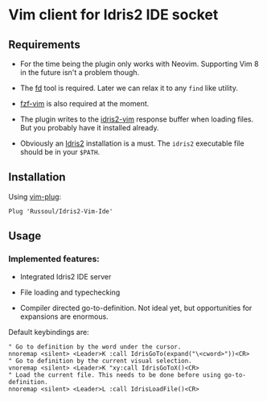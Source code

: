 # Vim client for Idris2 IDE socket

## Requirements
- For the time being the plugin only works with Neovim.
  Supporting Vim 8 in the future isn't a problem though. 
  
- The [fd](https://github.com/sharkdp/fd) tool is required.
  Later we can relax it to any `find` like utility.

- [fzf-vim](https://github.com/junegunn/fzf.vim) is also required at the moment.

- The plugin writes to the [idris2-vim](https://github.com/edwinb/idris2-vim) response buffer
  when loading files. But you probably have it installed already.
  
- Obviously an [Idris2](https://github.com/idris-lang/Idris2) installation is a must.
  The `idris2` executable file should be in your `$PATH`.
  
## Installation
Using [vim-plug](https://github.com/junegunn/vim-plug):

`Plug 'Russoul/Idris2-Vim-Ide'`

## Usage

### Implemented features:
- Integrated Idris2 IDE server

- File loading and typechecking

- Compiler directed go-to-definition.
  Not ideal yet, but opportunities for expansions are enormous.

Default keybindings are:
```
" Go to definition by the word under the cursor.
nnoremap <silent> <Leader>K :call IdrisGoTo(expand("\<cword>"))<CR>
" Go to definition by the current visual selection.
vnoremap <silent> <Leader>K "xy:call IdrisGoToX()<CR>
" Load the current file. This needs to be done before using go-to-definition.
nnoremap <silent> <Leader>L :call IdrisLoadFile()<CR>
```
